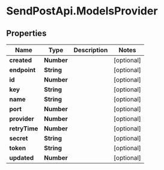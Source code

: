 # SendPostApi.ModelsProvider

## Properties

Name | Type | Description | Notes
------------ | ------------- | ------------- | -------------
**created** | **Number** |  | [optional] 
**endpoint** | **String** |  | [optional] 
**id** | **Number** |  | [optional] 
**key** | **String** |  | [optional] 
**name** | **String** |  | [optional] 
**port** | **Number** |  | [optional] 
**provider** | **Number** |  | [optional] 
**retryTime** | **Number** |  | [optional] 
**secret** | **String** |  | [optional] 
**token** | **String** |  | [optional] 
**updated** | **Number** |  | [optional] 


